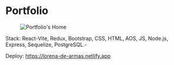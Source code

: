 # Portfolio

<figure>
    <img src="https://images2.imgbox.com/57/67/xL40j9NJ_o.png" alt="Portfolio's Home">
</figure>

Stack: React-Vite, Redux, Bootstrap, CSS, HTML, AOS, JS, Node.js, Express, Sequelize, PostgreSQL.-

Deploy: https://lorena-de-armas.netlify.app
  
